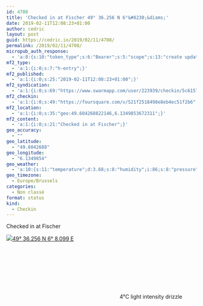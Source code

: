 ```yaml
---
id: 4708
title: 'Checked in at Fischer 49° 36.256 N 6°&#8230;&diams;'
date: 2019-02-11T12:08:23+01:00
author: cedric
layout: post
guid: https://cedric.io/2019/02/11/4708/
permalink: /2019/02/11/4708/
micropub_auth_response:
  - 'a:8:{s:10:"token_type";s:6:"Bearer";s:5:"scope";s:13:"create update";s:2:"me";s:18:"https://cedric.io/";s:9:"issued_by";s:45:"https://cedric.io/wp-json/indieauth/1.0/token";s:9:"client_id";s:27:"https://ownyourswarm.p3k.io";s:9:"issued_at";i:1542614471;s:4:"user";i:1;s:13:"last_accessed";i:1549883321;}'
mf2_type:
  - 'a:1:{i:0;s:7:"h-entry";}'
mf2_published:
  - 'a:1:{i:0;s:25:"2019-02-11T12:08:23+01:00";}'
mf2_syndication:
  - 'a:1:{i:0;s:69:"https://www.swarmapp.com/user/223939/checkin/5c6157a715173e002ca5044f";}'
mf2_checkin:
  - 'a:1:{i:0;s:49:"https://foursquare.com/v/521f2518498e8eb4ec51f2b6";}'
mf2_location:
  - 'a:1:{i:0;s:35:"geo:49.604268822146,6.1349853672311";}'
mf2_content:
  - 'a:1:{i:0;s:21:"Checked in at Fischer";}'
geo_accuracy:
  - ""
geo_latitude:
  - "49.6042688"
geo_longitude:
  - "6.1349854"
geo_weather:
  - 'a:10:{s:11:"temperature";d:3.68;s:8:"humidity";i:86;s:8:"pressure";i:1019;s:10:"cloudiness";i:75;s:4:"wind";a:2:{s:5:"speed";d:5.1;s:6:"degree";i:260;}s:7:"summary";s:23:"light intensity drizzle";s:4:"icon";s:11:"wi-sprinkle";s:10:"visibility";i:10000;s:7:"sunrise";s:25:"2019-02-11T07:52:18+01:00";s:6:"sunset";s:25:"2019-02-11T17:47:01+01:00";}'
geo_timezone:
  - Europe/Brussels
categories:
  - Non classé
format: status
kind:
  - Checkin
---
```

Checked in at Fischer

<p class="sloc-display">
  <img class="icon-location" aria-label="Location: " aria-hidden="true" src="https://cedric.io/wp-content/plugins/simple-location/location.svg" /><span class="p-location"><data class="p-latitude" value="49.604269"></data><data class="p-longitude" value="6.134985"></data><a href="https://www.openstreetmap.org/?mlat=49.6042688&mlon=6.1349854#map=13/49.6042688/6.1349854">49° 36.256 N 6° 8.099 E</a></span><br /><span aria-label="light intensity drizzle" title="light intensity drizzle" ><svg class="svg-icon svg-wi-sprinkle" aria-hidden="true"><use xlink:href="https://cedric.io/wp-content/plugins/simple-location/weather-icons.svg#wi-sprinkle"></use></svg></span><span class="p-temperature">4&deg;C</span>&nbsp;light intensity drizzle
</p>